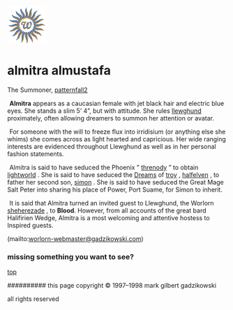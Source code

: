 ![wsun](assets/wsun.gif)

# almitra almustafa



The Summoner,  [patternfall2](patternfall2.md)

![xparent](assets/xparent.gif)  **Almitra** appears as a caucasian female with jet black hair and electric blue eyes. She stands a slim 5’ 4”, but with attitude. She rules  [llewghund](llewghund.md)  proximately, often allowing dreamers to summon her attention or avatar. 

 ![xparent](assets/xparent.gif)  For someone with the will to freeze flux into irridisium (or anything else she whims) she comes across as light hearted and capricious. Her wide ranging interests are evidenced throughout Llewghund as well as in her personal fashion statements. 

 ![xparent](assets/xparent.gif)  Almitra is said to have seduced the Phoenix ” [threnody](threnody.md) ” to obtain  [lightworld](lightworld.md) . She is said to have seduced the  [Dreams](Dreams.md)  of  [troy](troy.md) ,  [halfelven](halfelven.md) , to father her second son,  [simon](simon.md) . She is said to have seduced the Great Mage Salt Peter into sharing his place of Power, Port Suame, for Simon to inherit. 

 ![xparent](assets/xparent.gif)  It is said that Almitra turned an invited guest to Llewghund, the Worlorn  [sheherezade](sheherezade.md) , to **Blood**. However, from all accounts of the great bard Halifirien Wedge, Almitra is a most welcoming and attentive hostess to Inspired guests. 

 (mailto:worlorn-webmaster@gadzikowski.com) 


### missing something you want to see?



 [top](#top) 


########## this page copyright © 1997–1998 mark gilbert gadzikowski

all rights reserved